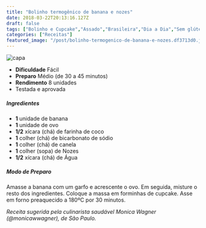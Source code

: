 ```yaml
---
title: "Bolinho termogênico de banana e nozes"
date: 2018-03-22T20:13:16.127Z
draft: false
tags: ["Bolinho e Cupcake","Assado","Brasileira","Dia a Dia","Sem glúten","Sem lactose","Bolos simples e fáceis","Oleaginosas","Receitas com frutas","Receitas sem glúten","Receitas simples e fáceis"]
categories: ["Receitas"]
featured_image: "/post/bolinho-termogenico-de-banana-e-nozes.df3713d0.jpeg"
---
```


![capa](/post/bolinho-termogenico-de-banana-e-nozes.df3713d0.jpeg)

*   **Dificuldade** Fácil
*   **Preparo** Médio (de 30 a 45 minutos)
*   **Rendimento** 8 unidades
*   Testada e aprovada
    

##### Ingredientes

*   **1** unidade de banana
*   **1** unidade de ovo
*   **1/2** xícara (chá) de farinha de coco
*   **1** colher (chá) de bicarbonato de sódio
*   **1** colher (chá) de canela
*   **1** colher (sopa) de Nozes
*   **1/2** xícara (chá) de Água

##### Modo de Preparo

Amasse a banana com um garfo e acrescente o ovo. Em seguida, misture o resto dos ingredientes. Coloque a massa em forminhas de cupcake. Asse em forno preaquecido a 180ºC por 30 minutos.

_Receita sugerida pela culinarista saudável Monica Wagner (@monicawwagner), de São Paulo._
